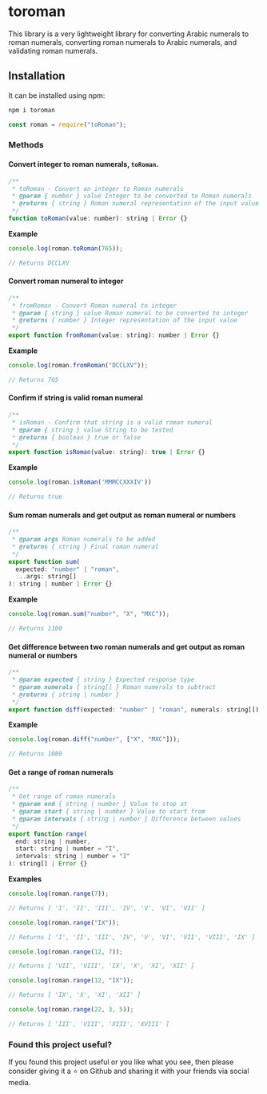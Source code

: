 # toroman

This library is a very lightweight library for converting Arabic numerals to roman numerals, converting roman numerals to Arabic numerals, and validating roman numerals.

## Installation

It can be installed using npm:

```sh
npm i toroman
```

```js
const roman = require("toRoman");
```

### Methods

#### Convert integer to roman numerals, `toRoman`.

```js
/**
 * toRoman - Convert an integer to Roman numerals
 * @param { number } value Integer to be converted to Roman numerals
 * @returns { string } Roman numeral representation of the input value
 */
function toRoman(value: number): string | Error {}
```

<b>Example</b>

```js
console.log(roman.toRoman(765));

// Returns DCCLXV
```

#### Convert roman numeral to integer

```js
/**
 * fromRoman - Convert Roman numeral to integer
 * @param { string } value Roman numeral to be converted to integer
 * @returns { number } Integer representation of the input value
 */
export function fromRoman(value: string): number | Error {}
```

<b>Example</b>

```js
console.log(roman.fromRoman("DCCLXV"));

// Returns 765
```

#### Confirm if string is valid roman numeral

```js
/**
 * isRoman - Confirm that string is a valid roman numeral
 * @param { string } value String to be tested
 * @returns { boolean } true or false
 */
export function isRoman(value: string): true | Error {}
```

<b>Example</b>

```js
console.log(roman.isRoman('MMMCCXXXIV'))

// Returns true
```

#### Sum roman numerals and get output as roman numeral or numbers

```js
/**
 * @param args Roman numerals to be added
 * @returns { string } Final roman numeral
 */
export function sum(
  expected: "number" | "roman",
  ...args: string[]
): string | number | Error {}
```

<b>Example</b>

```js
console.log(roman.sum("number", "X", "MXC"));

// Returns 1100
```

#### Get difference between two roman numerals and get output as roman numeral or numbers

```js
/**
 * @param expected { string } Expected response type
 * @param numerals { string[] } Roman numerals to subtract
 * @returns { string | number }
 */
export function diff(expected: "number" | "roman", numerals: string[]) {}
```

<b>Example</b>

```js
console.log(roman.diff("number", ["X", "MXC"]));

// Returns 1080
```

#### Get a range of roman numerals

```js
/**
 * Get range of roman numerals
 * @param end { string | number } Value to stop at
 * @param start { string | number } Value to start from
 * @param intervals { string | number } Difference between values
 */
export function range(
  end: string | number,
  start: string | number = "I",
  intervals: string | number = "I"
): string[] | Error {}
```

<b>Examples</b>

```js
console.log(roman.range(7));

// Returns [ 'I', 'II', 'III', 'IV', 'V', 'VI', 'VII' ]
```

```js
console.log(roman.range("IX"));

// Returns [ 'I', 'II', 'III', 'IV', 'V', 'VI', 'VII', 'VIII', 'IX' ]
```

```js
console.log(roman.range(12, 7));

// Returns [ 'VII', 'VIII', 'IX', 'X', 'XI', 'XII' ]
```

```js
console.log(roman.range(12, "IX"));

// Returns [ 'IX', 'X', 'XI', 'XII' ]
```

```js
console.log(roman.range(22, 3, 5));

// Returns [ 'III', 'VIII', 'XIII', 'XVIII' ]
```

### Found this project useful?

If you found this project useful or you like what you see, then please consider giving it a :star: on Github and sharing it with your friends via social media.
